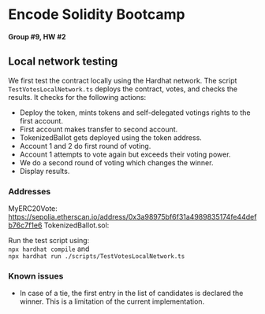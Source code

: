 # Encode Solidity Bootcamp 
#### Group #9, HW #2

## Local network testing

We first test the contract locally using the Hardhat network. The script `TestVotesLocalNetwork.ts` deploys the contract, votes, and checks the results. It checks for the following actions:

* Deploy the token, mints tokens and self-delegated votings rights to the first account.
* First account makes transfer to second account.
* TokenizedBallot gets deployed using the token address.
* Account 1 and 2 do first round of voting.
* Account 1 attempts to vote again but exceeds their voting power.
* We do a second round of voting which changes the winner.
* Display results.

### Addresses
MyERC20Vote: https://sepolia.etherscan.io/address/0x3a98975bf6f31a4989835174fe44defb76c7f1e6
TokenizedBallot.sol: 

Run the test script using: \
`npx hardhat compile` and \
`npx hardhat run ./scripts/TestVotesLocalNetwork.ts` 

### Known issues

* In case of a tie, the first entry in the list of candidates is declared the winner. This is a limitation of the current implementation.